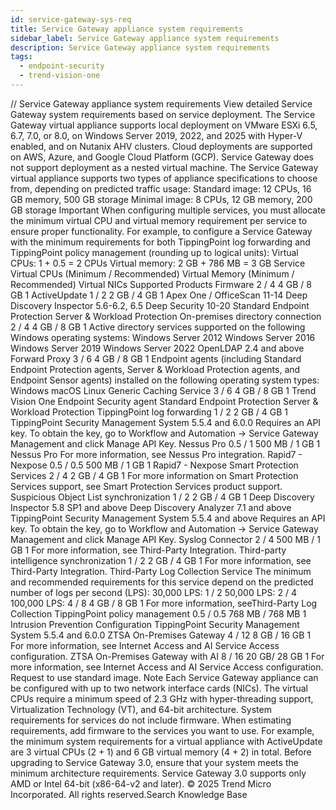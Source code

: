 ```yaml
---
id: service-gateway-sys-req
title: Service Gateway appliance system requirements
sidebar_label: Service Gateway appliance system requirements
description: Service Gateway appliance system requirements
tags:
  - endpoint-security
  - trend-vision-one
---
```


/*<![CDATA[*/ $('#title').html($('meta[name=map-description]').attr('content')); /*]]>*/ Service Gateway appliance system requirements View detailed Service Gateway system requirements based on service deployment. The Service Gateway virtual appliance supports local deployment on VMware ESXi 6.5, 6.7, 7.0, or 8.0, on Windows Server 2019, 2022, and 2025 with Hyper-V enabled, and on Nutanix AHV clusters. Cloud deployments are supported on AWS, Azure, and Google Cloud Platform (GCP). Service Gateway does not support deployment as a nested virtual machine. The Service Gateway virtual appliance supports two types of appliance specifications to choose from, depending on predicted traffic usage: Standard image: 12 CPUs, 16 GB memory, 500 GB storage Minimal image: 8 CPUs, 12 GB memory, 200 GB storage Important When configuring multiple services, you must allocate the minimum virtual CPU and virtual memory requirement per service to ensure proper functionality. For example, to configure a Service Gateway with the minimum requirements for both TippingPoint log forwarding and TippingPoint policy management (rounding up to logical units): Virtual CPUs: 1 + 0.5 = 2 CPUs Virtual memory: 2 GB + 786 MB = 3 GB Service Virtual CPUs (Minimum / Recommended) Virtual Memory (Minimum / Recommended) Virtual NICs Supported Products Firmware 2 / 4 4 GB / 8 GB 1 ActiveUpdate 1 / 2 2 GB / 4 GB 1 Apex One / OfficeScan 11-14 Deep Discovery Inspector 5.6-6.2, 6.5 Deep Security 10-20 Standard Endpoint Protection Server & Workload Protection On-premises directory connection 2 / 4 4 GB / 8 GB 1 Active directory services supported on the following Windows operating systems: Windows Server 2012 Windows Server 2016 Windows Server 2019 Windows Server 2022 OpenLDAP 2.4 and above Forward Proxy 3 / 6 4 GB / 8 GB 1 Endpoint agents (including Standard Endpoint Protection agents, Server & Workload Protection agents, and Endpoint Sensor agents) installed on the following operating system types: Windows macOS Linux Generic Caching Service 3 / 6 4 GB / 8 GB 1 Trend Vision One Endpoint Security agent Standard Endpoint Protection Server & Workload Protection TippingPoint log forwarding 1 / 2 2 GB / 4 GB 1 TippingPoint Security Management System 5.5.4 and 6.0.0 Requires an API key. To obtain the key, go to Workflow and Automation → Service Gateway Management and click Manage API Key. Nessus Pro 0.5 / 1 500 MB / 1 GB 1 Nessus Pro For more information, see Nessus Pro integration. Rapid7 - Nexpose 0.5 / 0.5 500 MB / 1 GB 1 Rapid7 - Nexpose Smart Protection Services 2 / 4 2 GB / 4 GB 1 For more information on Smart Protection Services support, see Smart Protection Services product support. Suspicious Object List synchronization 1 / 2 2 GB / 4 GB 1 Deep Discovery Inspector 5.8 SP1 and above Deep Discovery Analyzer 7.1 and above TippingPoint Security Management System 5.5.4 and above Requires an API key. To obtain the key, go to Workflow and Automation → Service Gateway Management and click Manage API Key. Syslog Connector 2 / 4 500 MB / 1 GB 1 For more information, see Third-Party Integration. Third-party intelligence synchronization 1 / 2 2 GB / 4 GB 1 For more information, see Third-Party Integration. Third-Party Log Collection Service The minimum and recommended requirements for this service depend on the predicted number of logs per second (LPS): 30,000 LPS: 1 / 2 50,000 LPS: 2 / 4 100,000 LPS: 4 / 8 4 GB / 8 GB 1 For more information, seeThird-Party Log Collection TippingPoint policy management 0.5 / 0.5 768 MB / 768 MB 1 Intrusion Prevention Configuration TippingPoint Security Management System 5.5.4 and 6.0.0 ZTSA On-Premises Gateway 4 / 12 8 GB / 16 GB 1 For more information, see Internet Access and AI Service Access configuration. ZTSA On-Premises Gateway with AI 8 / 16 20 GB/ 28 GB 1 For more information, see Internet Access and AI Service Access configuration. Request to use standard image. Note Each Service Gateway appliance can be configured with up to two network interface cards (NICs). The virtual CPUs require a minimum speed of 2.3 GHz with hyper-threading support, Virtualization Technology (VT), and 64-bit architecture. System requirements for services do not include firmware. When estimating requirements, add firmware to the services you want to use. For example, the minimum system requirements for a virtual appliance with ActiveUpdate are 3 virtual CPUs (2 + 1) and 6 GB virtual memory (4 + 2) in total. Before upgrading to Service Gateway 3.0, ensure that your system meets the minimum architecture requirements. Service Gateway 3.0 supports only AMD or Intel 64-bit (x86-64-v2 and later). © 2025 Trend Micro Incorporated. All rights reserved.Search Knowledge Base
